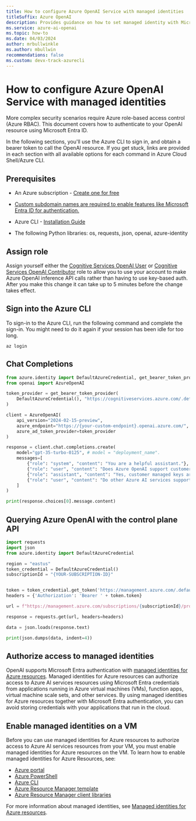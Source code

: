 ```yaml
---
title: How to configure Azure OpenAI Service with managed identities
titleSuffix: Azure OpenAI
description: Provides guidance on how to set managed identity with Microsoft Entra ID
ms.service: azure-ai-openai
ms.topic: how-to 
ms.date: 04/03/2024
author: mrbullwinkle
ms.author: mbullwin
recommendations: false
ms.custom: devx-track-azurecli
---
```


# How to configure Azure OpenAI Service with managed identities

More complex security scenarios require Azure role-based access control (Azure RBAC). This document covers how to authenticate to your OpenAI resource using Microsoft Entra ID.

In the following sections, you'll use the Azure CLI to sign in, and obtain a bearer token to call the OpenAI resource. If you get stuck, links are provided in each section with all available options for each command in Azure Cloud Shell/Azure CLI.

## Prerequisites

- An Azure subscription - <a href="https://azure.microsoft.com/free/cognitive-services" target="_blank">Create one for free</a>

- [Custom subdomain names are required to enable features like Microsoft Entra ID for authentication.](
../../cognitive-services-custom-subdomains.md)

- Azure CLI - [Installation Guide](/cli/azure/install-azure-cli)
- The following Python libraries: os, requests, json, openai, azure-identity

## Assign role

Assign yourself either the [Cognitive Services OpenAI User](role-based-access-control.md#cognitive-services-openai-user) or [Cognitive Services OpenAI Contributor](role-based-access-control.md#cognitive-services-openai-contributor) role to allow you to use your account to make Azure OpenAI inference API calls rather than having to use key-based auth. After you make this change it can take up to 5 minutes before the change takes effect.

## Sign into the Azure CLI

To sign-in to the Azure CLI, run the following command and complete the sign-in. You might need to do it again if your session has been idle for too long.

```azurecli
az login
```

## Chat Completions

```python
from azure.identity import DefaultAzureCredential, get_bearer_token_provider
from openai import AzureOpenAI

token_provider = get_bearer_token_provider(
    DefaultAzureCredential(), "https://cognitiveservices.azure.com/.default"
)

client = AzureOpenAI(
    api_version="2024-02-15-preview",
    azure_endpoint="https://{your-custom-endpoint}.openai.azure.com/",
    azure_ad_token_provider=token_provider
)

response = client.chat.completions.create(
    model="gpt-35-turbo-0125", # model = "deployment_name".
    messages=[
        {"role": "system", "content": "You are a helpful assistant."},
        {"role": "user", "content": "Does Azure OpenAI support customer managed keys?"},
        {"role": "assistant", "content": "Yes, customer managed keys are supported by Azure OpenAI."},
        {"role": "user", "content": "Do other Azure AI services support this too?"}
    ]
)

print(response.choices[0].message.content)
```

## Querying Azure OpenAI with the control plane API

```python
import requests
import json
from azure.identity import DefaultAzureCredential

region = "eastus"
token_credential = DefaultAzureCredential()
subscriptionId = "{YOUR-SUBSCRIPTION-ID}" 


token = token_credential.get_token('https://management.azure.com/.default')
headers = {'Authorization': 'Bearer ' + token.token}

url = f"https://management.azure.com/subscriptions/{subscriptionId}/providers/Microsoft.CognitiveServices/locations/{region}/models?api-version=2023-05-01"

response = requests.get(url, headers=headers)

data = json.loads(response.text)

print(json.dumps(data, indent=4))
```

## Authorize access to managed identities

OpenAI supports Microsoft Entra authentication with [managed identities for Azure resources](../../../active-directory/managed-identities-azure-resources/overview.md). Managed identities for Azure resources can authorize access to Azure AI services resources using Microsoft Entra credentials from applications running in Azure virtual machines (VMs), function apps, virtual machine scale sets, and other services. By using managed identities for Azure resources together with Microsoft Entra authentication, you can avoid storing credentials with your applications that run in the cloud.  

## Enable managed identities on a VM

Before you can use managed identities for Azure resources to authorize access to Azure AI services resources from your VM, you must enable managed identities for Azure resources on the VM. To learn how to enable managed identities for Azure Resources, see:

- [Azure portal](../../../active-directory/managed-identities-azure-resources/qs-configure-portal-windows-vm.md)
- [Azure PowerShell](../../../active-directory/managed-identities-azure-resources/qs-configure-powershell-windows-vm.md)
- [Azure CLI](../../../active-directory/managed-identities-azure-resources/qs-configure-cli-windows-vm.md)
- [Azure Resource Manager template](../../../active-directory/managed-identities-azure-resources/qs-configure-template-windows-vm.md)
- [Azure Resource Manager client libraries](../../../active-directory/managed-identities-azure-resources/qs-configure-sdk-windows-vm.md)

For more information about managed identities, see [Managed identities for Azure resources](../../../active-directory/managed-identities-azure-resources/overview.md).
